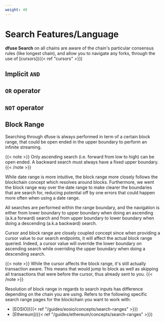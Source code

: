```yaml
---
weight: 40
---
```


# Search Features/Language

**dfuse Search** on all chains are aware of the chain's particular
consensus rules (like longest chain), and allow you to navigate any
forks, through the use of [cursors]({{< ref "cursors" >}})

## Implicit `AND`

## `OR` operator

## `NOT` operator

## Block Range

Searching through dfuse is always performed in term of a certain block range, that could be open
ended in the upper boundary to perform an infinite streaming.

{{< note >}}
Only ascending search (i.e. forward from low to high) can be open ended. A backward search must
always have a fixed upper boundary.
{{< /note >}}

While date range is more intuitive, the block range more closely follows the blockchain concept
which resolves around blocks. Furthermore, we went the block range way over the date range to
make clearer the boundaries that are search for, reducing potential off by one errors that could
happen more often when using a date range.

All searches are performed within the range boundary, and the navigation is either from lower boundary
to upper boundary when doing an ascending (a.k.a forward) search and from upper boundary to lower
boundary when doing a descending (a.k.a backward) search.

Cursor and block range are closely coupled concept since when providing a cursor value to our search
endpoints, it will affect the actual block range queried. Indeed, a cursor value will override the
lower boundary on ascending search while overriding the upper boundary when doing a descending search.

{{< note >}}
While the cursor affects the block range, it's still actually transaction aware. This means that
would jump to block as well as skipping all transactions that were before the cursor, thus already sent
to you.
{{< /note >}}

Resolution of block range in regards to search inputs has difference depending on the chain you are
using. Refers to the following specific search range pages for the blockchain you want to work with:

- [EOSIO]({{< ref "/guides/eosio/concepts/search-ranges" >}})
- [Ethereum]({{< ref "/guides/ethereum/concepts/search-ranges" >}})
